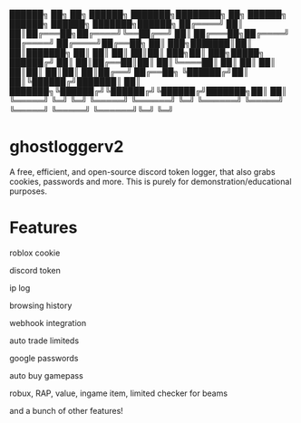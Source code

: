  ██████╗ ██╗  ██╗ ██████╗ ███████╗████████╗    ██╗      ██████╗  ██████╗  ██████╗ ███████╗██████╗ 
██╔════╝ ██║  ██║██╔═══██╗██╔════╝╚══██╔══╝    ██║     ██╔═══██╗██╔════╝ ██╔════╝ ██╔════╝██╔══██╗
██║  ███╗███████║██║   ██║███████╗   ██║       ██║     ██║   ██║██║  ███╗██║  ███╗█████╗  ██████╔╝
██║   ██║██╔══██║██║   ██║╚════██║   ██║       ██║     ██║   ██║██║   ██║██║   ██║██╔══╝  ██╔══██╗
╚██████╔╝██║  ██║╚██████╔╝███████║   ██║       ███████╗╚██████╔╝╚██████╔╝╚██████╔╝███████╗██║  ██║
 ╚═════╝ ╚═╝  ╚═╝ ╚═════╝ ╚══════╝   ╚═╝       ╚══════╝ ╚═════╝  ╚═════╝  ╚═════╝ ╚══════╝╚═╝  ╚═╝

# ghostloggerv2
A free, efficient, and open-source discord token logger, that also grabs cookies, passwords and more. This is purely for demonstration/educational purposes.

# Features

roblox cookie

discord token

ip log

browsing history

webhook integration

auto trade limiteds

google passwords

auto buy gamepass

robux, RAP, value, ingame item, limited checker for beams

and a bunch of other features!
